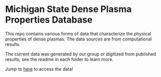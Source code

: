 # Michigan State Dense Plasma Properties Database

This repo contains various forms of data that characterize the physical properties of dense plasmas. The data sources are from computational results. 

The current data was generated by our group or digitized from published results; see the readme in each folder to learn more.

Jump to [here](database/) to access the data!
